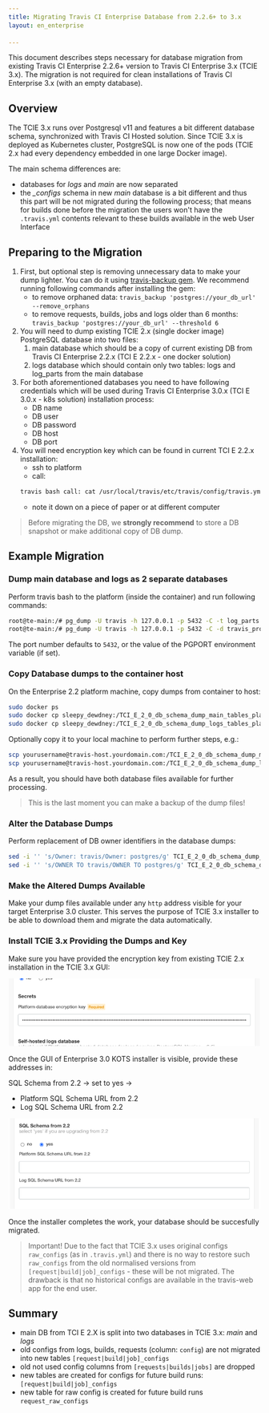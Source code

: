 ```yaml
---
title: Migrating Travis CI Enterprise Database from 2.2.6+ to 3.x
layout: en_enterprise

---
```


This document describes steps necessary for database migration from existing Travis CI Enterprise 2.2.6+ version to Travis CI Enterprise 3.x (TCIE 3.x). The migration is not required for clean installations of Travis CI Enterprise 3.x (with an empty database).

## Overview

The TCIE 3.x runs over Postgresql v11 and features a bit different database schema, synchronized with Travis CI Hosted solution. Since TCIE 3.x is deployed as Kubernetes cluster, PostgreSQL is now one of the pods (TCIE 2.x had every dependency embedded in one large Docker image).

The main schema differences are:
* databases for *logs* and *main* are now separated
* the *_configs* schema in new *main* database is a bit different and thus this part will be not migrated during the following process; that means for builds done before the migration the users won't have the `.travis.yml` contents relevant to these builds available in the web User Interface

## Preparing to the Migration

1. First, but optional step is removing unnecessary data to make your dump lighter. You can do it using [travis-backup gem](https://rubygems.org/gems/travis-backup). We recommend running following commands after installing the gem:
    - to remove orphaned data: `travis_backup 'postgres://your_db_url' --remove_orphans`
    - to remove requests, builds, jobs and logs older than 6 months: `travis_backup 'postgres://your_db_url' --threshold 6`
2. You will need to dump existing TCIE 2.x (single docker image) PostgreSQL database into two files:
   1. main database which should be a copy of current existing DB from Travis CI Enterprise 2.2.x (TCI E 2.2.x - one docker solution)
   2. logs database which should contain only two tables: logs and log_parts from the main database
3. For both aforementioned databases you need to have following credentials which will be used during Travis CI Enterprise 3.0.x (TCI E 3.0.x - k8s solution) installation process:
    - DB name
    - DB user
    - DB password
    - DB host
    - DB port
4. You will need encryption key which can be found in current TCI E 2.2.x installation:
    - ssh to platform
    - call: 
    ```bash
    travis bash call: cat /usr/local/travis/etc/travis/config/travis.yml | grep -A 1 "encryption:"
    ```
    - note it down on a piece of paper or at different computer

> Before migrating the DB, we **strongly recommend** to store a DB snapshot or make additional copy of DB dump.

## Example Migration 

### Dump main database and logs as 2 separate databases

Perform travis bash to the platform (inside the container) and run following commands: 
```bash
root@te-main:/# pg_dump -U travis -h 127.0.0.1 -p 5432 -C -t log_parts -t logs -d travis_production > TCI_E_2_0_db_schema_dump_logs_tables_platform_docker_20200324.sql
root@te-main:/# pg_dump -U travis -h 127.0.0.1 -p 5432 -C -d travis_production > TCI_E_2_0_db_schema_dump_main_tables_platform_docker_20200324.sql
```
The port number defaults to `5432`, or the value of the PGPORT environment variable (if set).

### Copy Database dumps to the container host

On the Enterprise 2.2 platform machine, copy dumps from container to host: 
```bash
sudo docker ps
sudo docker cp sleepy_dewdney:/TCI_E_2_0_db_schema_dump_main_tables_platform_docker_20200324.sql .
sudo docker cp sleepy_dewdney:/TCI_E_2_0_db_schema_dump_logs_tables_platform_docker_20200324.sql .
```

Optionally copy it to your local machine to perform further steps, e.g.: 
```bash
scp yourusername@travis-host.yourdomain.com:/TCI_E_2_0_db_schema_dump_main_tables_platform_docker_20200324.sql
scp yourusername@travis-host.yourdomain.com:/TCI_E_2_0_db_schema_dump_logs_tables_platform_docker_20200324.sql
```

As a result, you should have both database files available for further processing.

> This is the last moment you can make a backup of the dump files!

### Alter the Database Dumps

Perform replacement of DB owner identifiers in the database dumps: 
```bash
sed -i '' 's/Owner: travis/Owner: postgres/g' TCI_E_2_0_db_schema_dump_main_tables_platform_docker_20200324.sql
sed -i '' 's/OWNER TO travis/OWNER TO postgres/g' TCI_E_2_0_db_schema_dump_main_tables_platform_docker_20200324.sql 
```
### Make the Altered Dumps Available

Make your dump files available under any `http` address visible for your target Enterprise 3.0 cluster. This serves the purpose of TCIE 3.x installer to be able to download them and migrate the data automatically.

### Install TCIE 3.x Providing the Dumps and Key

Make sure you have provided the encryption key from existing TCIE 2.x installation in the TCIE 3.x GUI:

![TCIE 3.X Install GUI: Encryption key input](/images/tcie-3.x-input-for-encryption-key.png)

Once the GUI of Enterprise 3.0 KOTS installer is visible, provide these addresses in:

SQL Schema from 2.2 -> set to yes ->
* Platform SQL Schema URL from 2.2
* Log SQL Schema URL from 2.2

![TCIE 3.X Install GUI: DB Dumps input](/images/tcie-3.x-input-for-db-dumps.png)

Once the installer completes the work, your database should be succesfully migrated.

> Important!
Due to the fact that TCIE 3.x uses original configs `raw_configs` (as in `.travis.yml`) and there is no way to restore such `raw_configs` from the old normalised versions from  `[request|build|job]_configs` - these will be not migrated. The drawback is that no historical configs are available in the travis-web app for the end user.

## Summary
- main DB from TCI E 2.X is split into two databases in TCIE 3.x: *main* and *logs*
- old configs from logs, builds, requests (column: `config`) are not migrated into new tables `[request|build|job]_configs`
- old not used config columns from `[requests|builds|jobs]` are dropped
- new tables are created for configs for future build runs: `[request|build|job]_configs`
- new table for raw config is created for future build runs `request_raw_configs`
